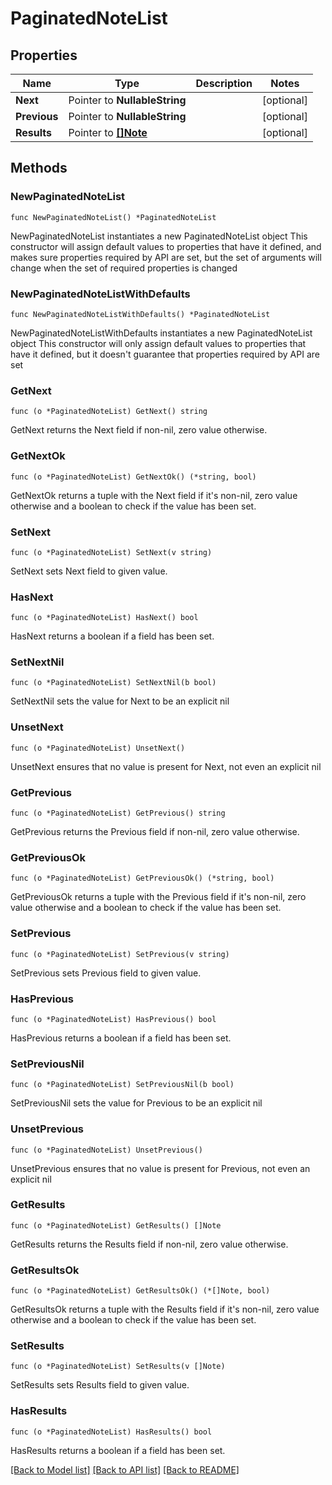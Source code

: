 # PaginatedNoteList

## Properties

Name | Type | Description | Notes
------------ | ------------- | ------------- | -------------
**Next** | Pointer to **NullableString** |  | [optional] 
**Previous** | Pointer to **NullableString** |  | [optional] 
**Results** | Pointer to [**[]Note**](Note.md) |  | [optional] 

## Methods

### NewPaginatedNoteList

`func NewPaginatedNoteList() *PaginatedNoteList`

NewPaginatedNoteList instantiates a new PaginatedNoteList object
This constructor will assign default values to properties that have it defined,
and makes sure properties required by API are set, but the set of arguments
will change when the set of required properties is changed

### NewPaginatedNoteListWithDefaults

`func NewPaginatedNoteListWithDefaults() *PaginatedNoteList`

NewPaginatedNoteListWithDefaults instantiates a new PaginatedNoteList object
This constructor will only assign default values to properties that have it defined,
but it doesn't guarantee that properties required by API are set

### GetNext

`func (o *PaginatedNoteList) GetNext() string`

GetNext returns the Next field if non-nil, zero value otherwise.

### GetNextOk

`func (o *PaginatedNoteList) GetNextOk() (*string, bool)`

GetNextOk returns a tuple with the Next field if it's non-nil, zero value otherwise
and a boolean to check if the value has been set.

### SetNext

`func (o *PaginatedNoteList) SetNext(v string)`

SetNext sets Next field to given value.

### HasNext

`func (o *PaginatedNoteList) HasNext() bool`

HasNext returns a boolean if a field has been set.

### SetNextNil

`func (o *PaginatedNoteList) SetNextNil(b bool)`

 SetNextNil sets the value for Next to be an explicit nil

### UnsetNext
`func (o *PaginatedNoteList) UnsetNext()`

UnsetNext ensures that no value is present for Next, not even an explicit nil
### GetPrevious

`func (o *PaginatedNoteList) GetPrevious() string`

GetPrevious returns the Previous field if non-nil, zero value otherwise.

### GetPreviousOk

`func (o *PaginatedNoteList) GetPreviousOk() (*string, bool)`

GetPreviousOk returns a tuple with the Previous field if it's non-nil, zero value otherwise
and a boolean to check if the value has been set.

### SetPrevious

`func (o *PaginatedNoteList) SetPrevious(v string)`

SetPrevious sets Previous field to given value.

### HasPrevious

`func (o *PaginatedNoteList) HasPrevious() bool`

HasPrevious returns a boolean if a field has been set.

### SetPreviousNil

`func (o *PaginatedNoteList) SetPreviousNil(b bool)`

 SetPreviousNil sets the value for Previous to be an explicit nil

### UnsetPrevious
`func (o *PaginatedNoteList) UnsetPrevious()`

UnsetPrevious ensures that no value is present for Previous, not even an explicit nil
### GetResults

`func (o *PaginatedNoteList) GetResults() []Note`

GetResults returns the Results field if non-nil, zero value otherwise.

### GetResultsOk

`func (o *PaginatedNoteList) GetResultsOk() (*[]Note, bool)`

GetResultsOk returns a tuple with the Results field if it's non-nil, zero value otherwise
and a boolean to check if the value has been set.

### SetResults

`func (o *PaginatedNoteList) SetResults(v []Note)`

SetResults sets Results field to given value.

### HasResults

`func (o *PaginatedNoteList) HasResults() bool`

HasResults returns a boolean if a field has been set.


[[Back to Model list]](../README.md#documentation-for-models) [[Back to API list]](../README.md#documentation-for-api-endpoints) [[Back to README]](../README.md)



